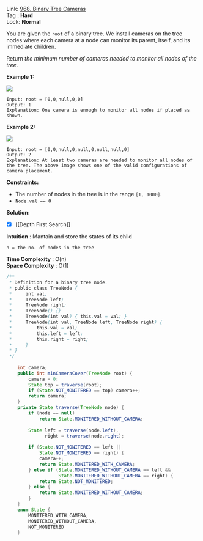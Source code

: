 Link: [968. Binary Tree Cameras](https://leetcode.com/problems/binary-tree-cameras/) <br>
Tag : **Hard**<br>
Lock: **Normal**

You are given the `root` of a binary tree. We install cameras on the tree nodes where each camera at a node can monitor its parent, itself, and its immediate children.

Return _the minimum number of cameras needed to monitor all nodes of the tree_.

**Example 1:**

![](https://assets.leetcode.com/uploads/2018/12/29/bst_cameras_01.png)

```
Input: root = [0,0,null,0,0]
Output: 1
Explanation: One camera is enough to monitor all nodes if placed as shown.
```

**Example 2:**

![](https://assets.leetcode.com/uploads/2018/12/29/bst_cameras_02.png)
```
Input: root = [0,0,null,0,null,0,null,null,0]
Output: 2
Explanation: At least two cameras are needed to monitor all nodes of the tree. The above image shows one of the valid configurations of camera placement.
```

**Constraints:**
-   The number of nodes in the tree is in the range `[1, 1000]`.
-   `Node.val == 0`

**Solution:**

- [x] [[Depth First Search]]

**Intuition** :
Mantain and store the states of its child

```
n = the no. of nodes in the tree
```
**Time Complexity** : O(n)<br>
**Space Complexity** : O(1)

```java
/**
 * Definition for a binary tree node.
 * public class TreeNode {
 *     int val;
 *     TreeNode left;
 *     TreeNode right;
 *     TreeNode() {}
 *     TreeNode(int val) { this.val = val; }
 *     TreeNode(int val, TreeNode left, TreeNode right) {
 *         this.val = val;
 *         this.left = left;
 *         this.right = right;
 *     }
 * }
 */
 
    int camera;
    public int minCameraCover(TreeNode root) {
        camera = 0;
        State top = traverse(root);
        if (State.NOT_MONITERED == top) camera++;
        return camera;
    }
    private State traverse(TreeNode node) {
        if (node == null)
            return State.MONITERED_WITHOUT_CAMERA;
        
        State left = traverse(node.left),
              right = traverse(node.right);
        
        if (State.NOT_MONITERED == left || 
            State.NOT_MONITERED == right) {
            camera++;
            return State.MONITERED_WITH_CAMERA;
        } else if (State.MONITERED_WITHOUT_CAMERA == left && 
                   State.MONITERED_WITHOUT_CAMERA == right) {
            return State.NOT_MONITERED;
        } else {
            return State.MONITERED_WITHOUT_CAMERA;
        }
    }
    enum State {
        MONITERED_WITH_CAMERA,
        MONITERED_WITHOUT_CAMERA,
        NOT_MONITERED
    }
```

